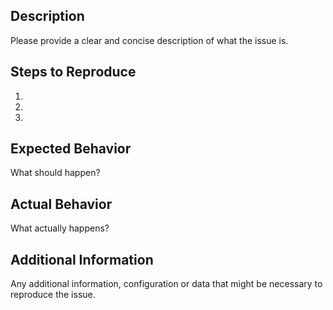 ## Description

Please provide a clear and concise description of what the issue is.

## Steps to Reproduce

1. 
2. 
3. 

## Expected Behavior

What should happen?

## Actual Behavior

What actually happens?

## Additional Information

Any additional information, configuration or data that might be necessary to reproduce the issue.
